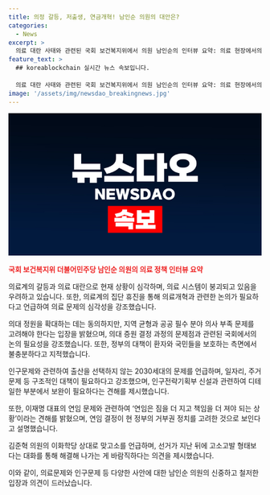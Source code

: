 ```yaml
---
title: 의정 갈등, 저출생, 연금개혁! 남인순 의원의 대안은?
categories:
  - News
excerpt: >
  의료 대란 사태와 관련된 국회 보건복지위에서 의원 남인순의 인터뷰 요약: 의료 현장에서의 갈등과 상황에 대한 우려와 비판을 나타냄. 의대 정원 증원 문제, 의료계 비상 상황, 의료 개혁 등을 논의, 당면한 문제를 현실적으로 다루는 것이 중요하다는 견해를 제시함. 인구 절벽 문제와 관련하여 육아휴직, 고용보험제도 등에 대한 보완안을 제시하며, 이재명 대표의 사퇴 및 재임 문제, 그리고 김준혁 의원의 맞고소 문제에 대한 의견을 밝힘. 더불어민주당의 대표 사퇴에 대한 비판적인 견해를 제시함.
feature_text: >
  ## koreablockchain 실시간 뉴스 속보입니다.

  의료 대란 사태와 관련된 국회 보건복지위에서 의원 남인순의 인터뷰 요약: 의료 현장에서의 갈등과 상황에 대한 우려와 비판을 나타냄. 의대 정원 증원 문제, 의료계 비상 상황, 의료 개혁 등을 논의, 당면한 문제를 현실적으로 다루는 것이 중요하다는 견해를 제시함. 인구 절벽 문제와 관련하여 육아휴직, 고용보험제도 등에 대한 보완안을 제시하며, 이재명 대표의 사퇴 및 재임 문제, 그리고 김준혁 의원의 맞고소 문제에 대한 의견을 밝힘. 더불어민주당의 대표 사퇴에 대한 비판적인 견해를 제시함.
image: '/assets/img/newsdao_breakingnews.jpg'
---
```


<p><img src="/assets/img/newsdao_breakingnews.jpg" alt="koreablockchain 속보" /></p>

<p><b><span style="color: #ee2323;">국회 보건복지위 더불어민주당 남인순 의원의 의료 정책 인터뷰 요약</span></b></p>

<p>의료계의 갈등과 의료 대란으로 현재 상황이 심각하며, 의료 시스템이 붕괴되고 있음을 우려하고 있습니다. 또한, 의료계의 집단 휴진을 통해 의료개혁과 관련한 논의가 필요하다고 언급하여 의료 문제의 심각성을 강조했습니다.</p>

<p>의대 정원을 확대하는 데는 동의하지만, 지역 균형과 공공 필수 분야 의사 부족 문제를 고려해야 한다는 입장을 밝혔으며, 의대 증원 결정 과정의 문제점과 관련된 국회에서의 논의 필요성을 강조했습니다. 또한, 정부의 대책이 환자와 국민들을 보호하는 측면에서 불충분하다고 지적했습니다.</p>

<p>인구문제와 관련하여 출산을 선택하지 않는 2030세대의 문제를 언급하며, 일자리, 주거 문제 등 구조적인 대책이 필요하다고 강조했으며, 인구전략기획부 신설과 관련하여 디테일한 부분에서 보완이 필요하다는 견해를 제시했습니다.</p>

<p>또한, 이재명 대표의 연임 문제와 관련하여 ‘연임은 짐을 더 지고 책임을 더 져야 되는 상황’이라는 견해를 밝혔으며, 연임 결정이 현 정부의 거부권 정치를 고려한 것으로 보인다고 설명했습니다.</p>

<p>김준혁 의원의 이화학당 상대로 맞고소를 언급하며, 선거가 지난 뒤에 고소고발 형태보다는 대화를 통해 해결해 나가는 게 바람직하다는 의견을 제시했습니다.</p>

<p>이와 같이, 의료문제와 인구문제 등 다양한 사안에 대한 남인순 의원의 신중하고 철저한 입장과 의견이 드러났습니다.</p>


